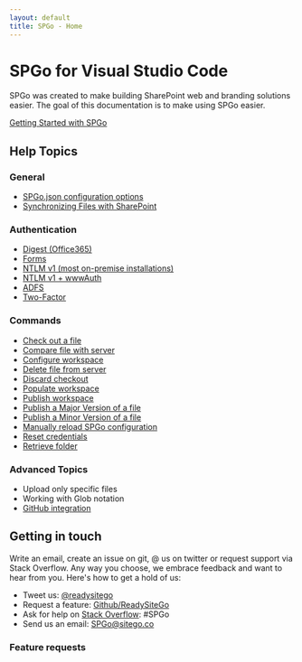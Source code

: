 ```yaml
---
layout: default
title: SPGo - Home
---
```


# SPGo for Visual Studio Code

SPGo was created to make building SharePoint web and branding solutions easier. The goal of this documentation is to make using SPGo easier.

[Getting Started with SPGo](https://github.com/readysitego/spgo/Getting-Started-with-SPGo)

## Help Topics
### General
* [SPGo.json configuration options](https://github.com/readysitego/spgo/general/Config-Options)
* [Synchronizing Files with SharePoint](https://github.com/readysitego/spgo/general/Synchronizing-Files-with-SharePoint)

### Authentication
* [Digest (Office365)](https://github.com/readysitego/spgo/wiki/ADFS-Authentication)
* [Forms](https://github.com/readysitego/spgo/wiki/Forms-Authentication)
* [NTLM v1 (most on-premise installations)](https://github.com/readysitego/spgo/wiki/NTLM-Authentication)
* [NTLM v1 + wwwAuth](https://github.com/readysitego/spgo/wiki/NTLM-www-Authentication)
* [ADFS](https://github.com/readysitego/spgo/wiki/ADFS-Authentication)
* [Two-Factor](https://github.com/readysitego/spgo/wiki/Two-Factor-Authentication)

### Commands
* [Check out a file](https://github.com/readysitego/spgo/wiki/Check-Out-File)
* [Compare file with server](https://github.com/readysitego/spgo/wiki/Compare-With-Server)
* [Configure workspace](https://github.com/readysitego/spgo/wiki/Configure-Workspace)
* [Delete file from server](https://github.com/readysitego/spgo/wiki/Delete-File)
* [Discard checkout](https://github.com/readysitego/spgo/wiki/Discard-Checkout)
* [Populate workspace](https://github.com/readysitego/spgo/wiki/Populate-Workspace)
* [Publish workspace](https://github.com/readysitego/spgo/wiki/Publish-Workspace)
* [Publish a Major Version of a file](https://github.com/readysitego/spgo/wiki/Publish-Major-File)
* [Publish a Minor Version of a file](https://github.com/readysitego/spgo/wiki/Publish-Minor-File)
* [Manually reload SPGo configuration](https://github.com/readysitego/spgo/wiki/Reload-Configuration)
* [Reset credentials](https://github.com/readysitego/spgo/wiki/Reset-Credentials)
* [Retrieve folder](https://github.com/readysitego/spgo/wiki/Retrieve-Folder)

### Advanced Topics
* Upload only specific files
* Working with Glob notation
* [GitHub integration](https://github.com/readysitego/spgo/wiki/Github-Integration)

## Getting in touch
Write an email, create an issue on git, @ us on twitter or request support via Stack Overflow. Any way you choose, we embrace feedback and want to hear from you. Here's how to get a hold of us:

* Tweet us: [@readysitego](https://twitter.com/ReadySiteGo)
* Request a feature: [Github/ReadySiteGo](https://github.com/readysitego/spgo/issues)
* Ask for help on [Stack Overflow](https://stackoverflow.com/): #SPGo
* Send us an email: [SPGo@sitego.co](mailto:spgo@sitego.co)

### Feature requests

